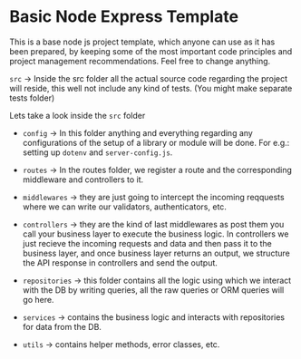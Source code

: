 # Basic Node Express Template

This is a base node js project template, which anyone can use as it has been prepared, by keeping some of the most important code principles and project management recommendations. Feel free to change anything.


`src` -> Inside the src folder all the actual source code regarding the project will reside, this well not include any kind of tests. (You might make separate tests folder)

Lets take a look inside the `src` folder

 - `config` -> In this folder anything and everything regarding any configurations of the setup of a library or module will be done. For e.g.: setting up `dotenv` and `server-config.js`.

 - `routes` -> In the routes folder, we register a route and the corresponding middleware and controllers to it.

 - `middlewares` -> they are just going to intercept the incoming reqquests where we can write our validators, authenticators, etc.

 - `controllers` -> they are the kind of last middlewares as post them you call your business layer to execute the business logic. In controllers we just recieve the incoming requests and data and then pass it to the business layer, and once business layer returns an output, we structure the API response in controllers and send the output.

 - `repositories` -> this folder contains all the logic using which we interact with the DB by writing queries, all the raw queries or ORM queries will go here.

 - `services` -> contains the business logic and interacts with repositories for data from the DB.

 - `utils` -> contains helper methods, error classes, etc.